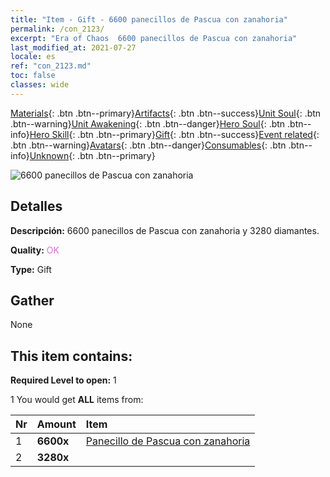 ```yaml
---
title: "Item - Gift - 6600 panecillos de Pascua con zanahoria"
permalink: /con_2123/
excerpt: "Era of Chaos  6600 panecillos de Pascua con zanahoria"
last_modified_at: 2021-07-27
locale: es
ref: "con_2123.md"
toc: false
classes: wide
---
```

 [Materials](/ItemsES/){: .btn .btn--primary}[Artifacts](/ItemsES/Artifacts/){: .btn .btn--success}[Unit Soul](/ItemsES/UnitSoul/){: .btn .btn--warning}[Unit Awakening](/ItemsES/UnitAwakening/){: .btn .btn--danger}[Hero Soul](/ItemsES/HeroSoul/){: .btn .btn--info}[Hero Skill](/ItemsES/HeroSkill/){: .btn .btn--primary}[Gift](/ItemsES/Gift/){: .btn .btn--success}[Event related](/ItemsES/Events/){: .btn .btn--warning}[Avatars](/ItemsES/Avatars/){: .btn .btn--danger}[Consumables](/ItemsES/Consumables/){: .btn .btn--info}[Unknown](/ItemsES/Unknown/){: .btn .btn--primary}

 ![6600 panecillos de Pascua con zanahoria](/images/t/i_907590.png)

## Detalles
 **Descripción:** 6600 panecillos de Pascua con zanahoria y 3280 diamantes.

 **Quality:** <span style="color: #DA70D6">OK</span>

 **Type:** Gift

## Gather

  None

## This item contains:

 **Required Level to open:** 1

 1 You would get **ALL** items  from:

  | Nr | Amount |     Item    |
  |:---|:-------|:------------|
  | 1 |  **6600x** | [Panecillo de Pascua con zanahoria](/ItemsES/con_2119/) |  | 
  | 2 |  **3280x** | <i class="fas fa-gem"/> |  | 
